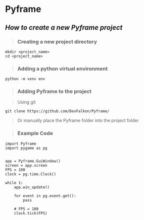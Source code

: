 # Pyframe
 
## _How to create a new Pyframe project_

> ### Creating a new project directory
```
mkdir <project_name>
cd <project_name>
```

> ### Adding a python virtual environment
```
python -m venv env
```

> ### Adding Pyframe to the project

> Using git
```
git clone https://github.com/DevFalkon/Pyframe/
```

> Or manually place the Pyframe folder into the project folder

> ### Example Code

```
import Pyframe
import pygame as pg


app = Pyframe.GuiWindow()
screen = app.screen
FPS = 100
clock = pg.time.Clock()

while 1:
    app.win_update()

    for event in pg.event.get():
        pass

    # FPS = 100
    clock.tick(FPS)
```
